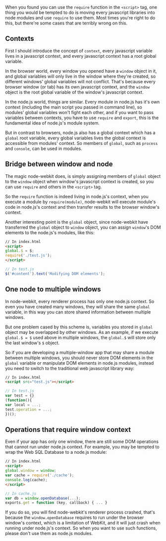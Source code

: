 When you found you can use the `require` function in the `<script>` tag, one thing you would be tempted to do is moving every javascript libraries into node modules and use `require` to use them. Most times you're right to do this, but there're some cases that are terribly wrong on this.

## Contexts

First I should introduce the concept of `context`, every javascript variable lives in a javascript context, and every javascript context has a root global variable.

In the browser world, every window you opened have a `window` object in it, and global variables will only live in the window where they're created, so different windows' global variables will not conflict. That's because every browser window (or tab) has its own javascript context, and the `window` object is the root global variable of the window's javascript context.

In the node.js world, things are similar. Every module in node.js has it's own context (including the main script you passed in command line), so modules' global variables won't fight each other, and if you want to pass variables between contexts, you have to use `require` and `export`, this is the fundamental idea of node.js's module system.

But in contrast to browsers, node.js also has a global context which has a `global` root variable, every global variables lives the global context is accessible from modules' context. So members of `global`, such as `process` and `console`, can be used in modules.

## Bridge between window and node

The magic node-webkit does, is simply assigning members of `global` object to the `window` object when window's javascript context is created, so you can use `require` and others in the `<script>` tag.

So the `require` function is indeed living in node.js's context, when you execute a module by `require(module)`, node-webkit will execute module's code in node.js's context and then transfer results to the browser window's context.

Another interesting point is the `global` object, since node-webkit have transferred the `global` object to `window` object, you can assign `window`'s DOM elements to the node.js's modules, like this:

```html
// In index.html
<script>
global.$ = $;
require('./test.js');
</script>
```

```javascript
// In test.js
$('#content').text('Modifying DOM elements');
```

## One node to multiple windows

In node-webkit, every renderer process has only one node.js context. So even you have created many windows, they will share the same `global` variable, in this way you can store shared information between multiple windows.

But one problem cased by this scheme is, variables you stored in `global` object may be overlapped by other windows. As an example, if we execute `global.$ = $` used above in multiple windows, the `global.$` will store only the last window's `$` object.

So if you are developing a multiple-window app that may share a module between multiple windows, you should never store DOM elements in the `global` variable or manipulate DOM elements in node.js modules, instead you need to switch to the traditional web javascript library way:

```html
// In index.html
<script src="test.js"></script>
```

```javascript
// In test.js
var test = {}
(function(){
var local = ...;
test.operation = ...;
})();
```

## Operations that require window context

Even if your app has only one window, there are still some DOM operations that cannot run under node.js context. For example, you may be tempted to wrap the Web SQL Database to a node.js module:

```html
// In index.html
<script>
global.window = window;
var cache = require('./cache');
console.log(cache);
</script>
```

```javascript
// In cache.js
var db = window.openDatabase(...);
exports.get = function (key, callback) { ... }
```

If you do so, you will find node-webkit's renderer process crashed, that's because the `window.openDatabase` requires to run under the browser window's context, which is a limitation of WebKit, and it will just crash when running under node.js's context. So when you want to use such functions, please don't use them as node.js modules.